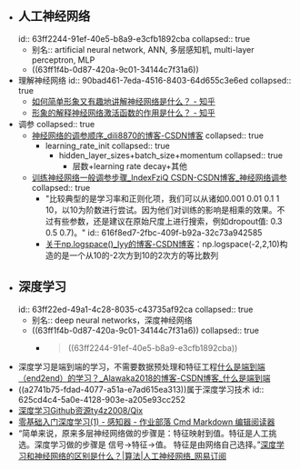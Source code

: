 - ## 人工神经网络
  id:: 63ff2244-91ef-40e5-b8a9-e3cfb1892cba
  collapsed:: true
	- 别名:: artificial neural network, ANN, 多层感知机, multi-layer perceptron, MLP
	- ((63ff1f4b-0d87-420a-9c01-34144c7f31a6))
- 理解神经网络
  id:: 90bad461-7eda-4516-8403-64d655c3e6ed
  collapsed:: true
	- [如何简单形象又有趣地讲解神经网络是什么？ - 知乎](https://www.zhihu.com/question/22553761)
	- [形象的解释神经网络激活函数的作用是什么？ - 知乎](https://zhuanlan.zhihu.com/p/25279356)
- 调参
  collapsed:: true
	- [神经网络的调参顺序_dili8870的博客-CSDN博客](https://blog.csdn.net/dili8870/article/details/101506583)
	  collapsed:: true
		- learning_rate_init
		  collapsed:: true
			- hidden_layer_sizes+batch_size+momentum
			  collapsed:: true
				- 层数+learning rate decay+其他
	- [训练神经网络一般调参步骤_IndexFziQ CSDN-CSDN博客_神经网络调参](https://blog.csdn.net/sinat_34611224/article/details/84072205)
	  collapsed:: true
		- "比较典型的是学习率和正则化项，我们可以从诸如0.001 0.01 0.1 1 10，以10为阶数进行尝试。因为他们对训练的影响是相乘的效果。不过有些参数，还是建议在原始尺度上进行搜索，例如dropout值: 0.3 0.5 0.7)。"
		  id:: 616f8ed7-2fbc-409f-b92a-32c73a942585
		- [关于np.logspace()_lyy的博客-CSDN博客](https://blog.csdn.net/qq_41076797/article/details/102700685)：np.logspace(-2,2,10)构造的是一个从10的-2次方到10的2次方的等比数列
- ## 深度学习
  id:: 63ff22ed-49a1-4c28-8035-c43735af92ca
  collapsed:: true
	- 别名:: deep neural networks，深度神经网络
	- ((63ff1f4b-0d87-420a-9c01-34144c7f31a6))
	  collapsed:: true
		- > ((63ff2244-91ef-40e5-b8a9-e3cfb1892cba))
- 深度学习是端到端的学习，不需要数据预处理和特征工程[什么是端到端（end2end）的学习？_Alawaka2018的博客-CSDN博客_什么是端到端](https://blog.csdn.net/Alawaka2018/article/details/80388808)
- ((a2741b75-fdad-4077-a51a-e7ad615ea313))属于深度学习技术
  id:: 625cd4c4-5a0e-4128-903e-a205e93cc252
- [深度学习Github资源ty4z2008/Qix](https://github.com/ty4z2008/Qix)
- [零基础入门深度学习(1) - 感知器 - 作业部落 Cmd Markdown 编辑阅读器](https://www.zybuluo.com/hanbingtao/note/433855)
- “简单来说，原来多层神经网络做的步骤是：特征映射到值。特征是人工挑选。深度学习做的步骤是 信号->特征->值。 特征是由网络自己选择。”[深度学习和神经网络的区别是什么？|算法|人工神经网络_网易订阅](https://www.163.com/dy/article/GL2MQ7N70514F4S1.html)